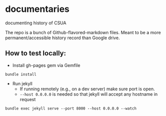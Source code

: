 # documentaries

documenting history of CSUA

The repo is a bunch of Github-flavored-markdown files. Meant to be a more permanent/accessible history record than Google drive.

## How to test locally:

- Install gh-pages gem via Gemfile

```shell
bundle install
```

- Run jekyll
  - If running remotely (e.g., on a dev server) make sure port is open.
  - `--host 0.0.0.0` is needed so that jekyll will accept any hostname in request

```shell
bundle exec jekyll serve --port 8000 --host 0.0.0.0 --watch
```
